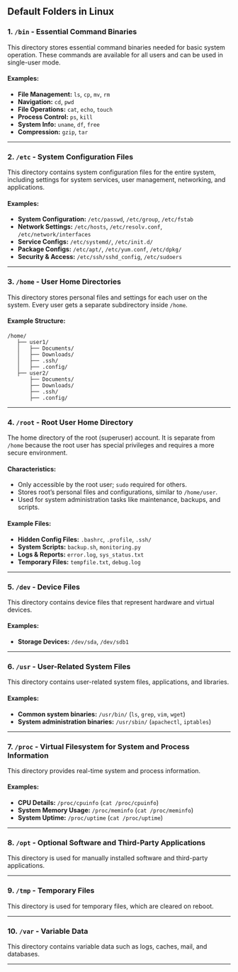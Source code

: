 ## Default Folders in Linux

### 1. `/bin` - Essential Command Binaries
This directory stores essential command binaries needed for basic system operation. These commands are available for all users and can be used in single-user mode.

#### Examples:
- **File Management:** `ls`, `cp`, `mv`, `rm`
- **Navigation:** `cd`, `pwd`
- **File Operations:** `cat`, `echo`, `touch`
- **Process Control:** `ps`, `kill`
- **System Info:** `uname`, `df`, `free`
- **Compression:** `gzip`, `tar`

---

### 2. `/etc` - System Configuration Files
This directory contains system configuration files for the entire system, including settings for system services, user management, networking, and applications.

#### Examples:
- **System Configuration:** `/etc/passwd`, `/etc/group`, `/etc/fstab`
- **Network Settings:** `/etc/hosts`, `/etc/resolv.conf`, `/etc/network/interfaces`
- **Service Configs:** `/etc/systemd/`, `/etc/init.d/`
- **Package Configs:** `/etc/apt/`, `/etc/yum.conf`, `/etc/dpkg/`
- **Security & Access:** `/etc/ssh/sshd_config`, `/etc/sudoers`

---

### 3. `/home` - User Home Directories
This directory stores personal files and settings for each user on the system. Every user gets a separate subdirectory inside `/home`.

#### Example Structure:
```
/home/
   ├── user1/
   │   ├── Documents/
   │   ├── Downloads/
   │   ├── .ssh/
   │   ├── .config/
   ├── user2/
       ├── Documents/
       ├── Downloads/
       ├── .ssh/
       ├── .config/
```

---

### 4. `/root` - Root User Home Directory
The home directory of the root (superuser) account. It is separate from `/home` because the root user has special privileges and requires a more secure environment.

#### Characteristics:
- Only accessible by the root user; `sudo` required for others.
- Stores root’s personal files and configurations, similar to `/home/user`.
- Used for system administration tasks like maintenance, backups, and scripts.

#### Example Files:
- **Hidden Config Files:** `.bashrc`, `.profile`, `.ssh/`
- **System Scripts:** `backup.sh`, `monitoring.py`
- **Logs & Reports:** `error.log`, `sys_status.txt`
- **Temporary Files:** `tempfile.txt`, `debug.log`

---

### 5. `/dev` - Device Files
This directory contains device files that represent hardware and virtual devices.

#### Examples:
- **Storage Devices:** `/dev/sda`, `/dev/sdb1`

---

### 6. `/usr` - User-Related System Files
This directory contains user-related system files, applications, and libraries.

#### Examples:
- **Common system binaries:** `/usr/bin/` (`ls`, `grep`, `vim`, `wget`)
- **System administration binaries:** `/usr/sbin/` (`apachectl`, `iptables`)

---

### 7. `/proc` - Virtual Filesystem for System and Process Information
This directory provides real-time system and process information.

#### Examples:
- **CPU Details:** `/proc/cpuinfo` (`cat /proc/cpuinfo`)
- **System Memory Usage:** `/proc/meminfo` (`cat /proc/meminfo`)
- **System Uptime:** `/proc/uptime` (`cat /proc/uptime`)

---

### 8. `/opt` - Optional Software and Third-Party Applications
This directory is used for manually installed software and third-party applications.

---

### 9. `/tmp` - Temporary Files
This directory is used for temporary files, which are cleared on reboot.

---

### 10. `/var` - Variable Data
This directory contains variable data such as logs, caches, mail, and databases.

---

